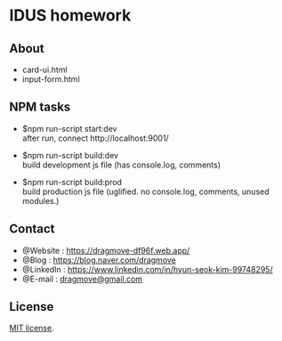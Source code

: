# IDUS homework


## About
* card-ui.html
* input-form.html


## NPM tasks
* $npm run-script start:dev  
after run, connect http://localhost:9001/

* $npm run-script build:dev  
build development js file (has console.log, comments)

* $npm run-script build:prod  
build production js file (uglified. no console.log, comments, unused modules.)


## Contact
* @Website : https://dragmove-df96f.web.app/
* @Blog : https://blog.naver.com/dragmove
* @LinkedIn : https://www.linkedin.com/in/hyun-seok-kim-99748295/
* @E-mail : dragmove@gmail.com


## License
[MIT license](http://danro.mit-license.org/).
